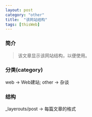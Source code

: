 ```yaml
---
layout: post
category: "other"
title:  "该网站结构"
tags: [thisWeb]
---
```


### 简介
> 该文章显示该网站结构，以便使用。

### 分类(category)
web -> Web建站; 
other ->  杂谈 

### 结构
_layerouts/post -> 每篇文章的格式 
